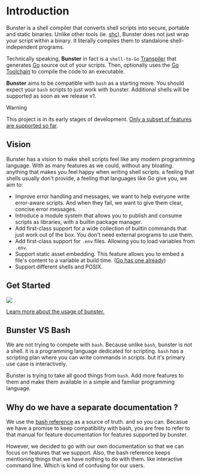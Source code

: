 # Introduction

Bunster is a shell compiler that converts shell scripts into secure, portable and static binaries. Unlike other tools (ie. [shc](https://github.com/neurobin/shc)), Bunster does not just wrap your script within a binary. It literally compiles them to standalone shell-independent programs.

Technically speaking, **Bunster** in fact is a `shell-to-Go` [Transpiler](https://en.wikipedia.org/wiki/Source-to-source_compiler) that generates [Go](https://go.dev) source out of your scripts. Then, optionally uses the [Go Toolchain](https://go.dev/dl) to compile the code to an executable.

**Bunster** aims to be compatible with `bash` as a starting move. You should expect your `bash` scripts to just work with bunster. Additional shells will be supported as soon as we release v1.

> [!WARNING]
> This project is in its early stages of development. [Only a subset of features are supported so far](https://bunster.netlify.app/supported-features.html).

## Vision

Bunster has a vision to make shell scripts feel like any modern programming language. With as many features as we could, without any bloating. anything that
makes you feel happy when writing shell scripts. a feeling that shells usually don't provide, a feeling that languages like Go give you, we aim to:

- Improve error handling and messages, we want to help everyone write error-aware scripts. And when they fail, we want to give them clear, concise error messages.
- Introduce a module system that allows you to publish and consume scripts as libraries, with a builtin package manager.
- Add first-class support for a wide collection of builtin commands that just work out of the box. You don't need external programs to use them.
- Add first-class support for `.env` files. Allowing you to load variables from `.env`.
- Support static asset embedding. This feature allows you to embed a file's content to a variable at build time. ([Go has one already](https://pkg.go.dev/embed))
- Support different shells and POSIX.


## Get Started

<img src="/bunster.gif"/>

[Learn more about the usage of bunster.](/cli)

## Bunster VS Bash
We are not trying to compete with `bash`. Because unlike `bash`, bunster is not a shell. it is a programming language dedicated for scripting. `bash`
has a scripting plan where you can write commands in scripts. but it's primary use case is interactively.

Bunster is trying to take all good things from `bash`. Add more features to them and make them available in a simple and familiar programming language.


## Why do we have a separate documentation ?
We use the [bash reference](https://www.gnu.org/software/bash/manual/bash.html) as a source of truth. and so you can.
Becasue we have a promise to keep compatibility with bash, you are free to refer to that manual
for feature documentation for features supported by bunster.

However, we decided to go with our own documentation so that we can focus on features that we support.
Also, the bash reference keeps mentioning things that we have nothing to do with them. like interactive command line. Which is kind of confusing for our users.
